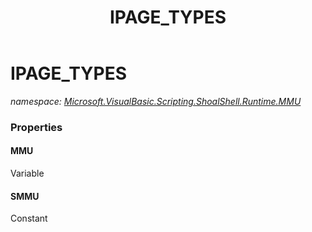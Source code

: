 ﻿---
title: IPAGE_TYPES
---

# IPAGE_TYPES
_namespace: [Microsoft.VisualBasic.Scripting.ShoalShell.Runtime.MMU](N-Microsoft.VisualBasic.Scripting.ShoalShell.Runtime.MMU.html)_





### Properties

#### MMU
Variable
#### SMMU
Constant


